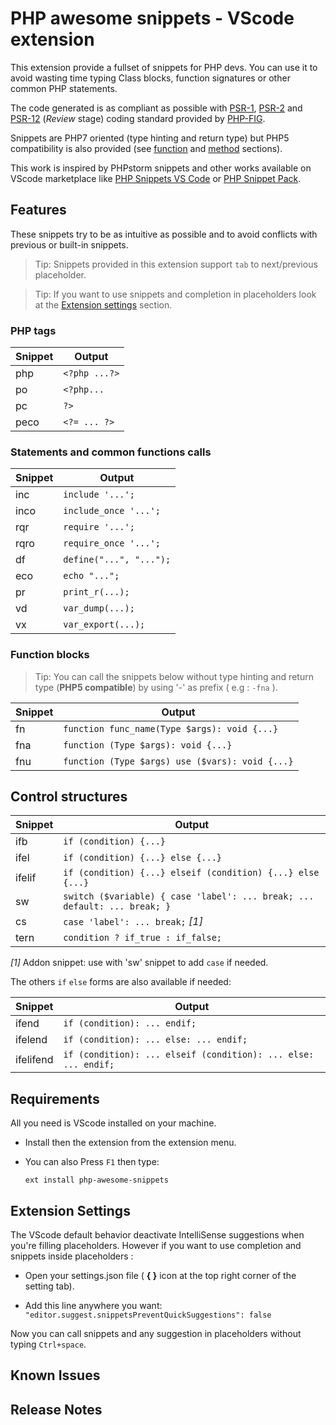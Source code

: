 # PHP awesome snippets - VScode extension

This extension provide a fullset of snippets for PHP devs. You can use it to avoid wasting time typing Class blocks, function signatures or other common PHP statements.

The code generated is as compliant as possible with [PSR-1](https://www.php-fig.org/psr/psr-1/), [PSR-2](https://www.php-fig.org/psr/psr-2/) and [PSR-12](https://github.com/php-fig/fig-standards/blob/master/proposed/extended-coding-style-guide.md) (*Review* stage) coding standard provided by [PHP-FIG](https://www.php-fig.org/).

Snippets are PHP7 oriented (type hinting and return type) but PHP5 compatibility is also provided (see [function](#function-snip) and [method](#method-snip) sections).


This work is inspired by PHPstorm snippets and other works available on VScode marketplace like [PHP Snippets VS Code](https://github.com/heberalmeida/php-snippets) or [PHP Snippet Pack](https://github.com/jm-mwi/vscode-php-snippets/).

## Features

These snippets try to be as intuitive as possible and to avoid conflicts with previous or built-in snippets.

> Tip: Snippets provided in this extension support `tab` to next/previous placeholder.

> Tip: If you want to use snippets and completion in placeholders 
> look at the [Extension settings](#ext-settings) section.

### PHP tags

| Snippet | Output |
| --- | --- |
| php | `<?php ...?>`|
| po | `<?php...`|
| pc | `?>`|
| peco | `<?= ... ?>`|

### Statements and common functions calls

| Snippet | Output |
| --- | --- |
| inc | `include '...';`|
| inco | `include_once '...';`|
| rqr | `require '...';`|
| rqro | `require_once '...';`|
| df | `define("...", "...");`|
| eco | `echo "...";`|
| pr | `print_r(...);`|
| vd | `var_dump(...);`|
| vx | `var_export(...);`|

### <a id="function-snip"></a>Function blocks

> Tip: You can call the snippets below without type hinting 
> and return type (**PHP5 compatible**) by using '-' as prefix ( e.g : `-fna` ).

| Snippet | Output |
| --- | --- |
| fn | `function func_name(Type $args): void {...}`|
| fna | `function (Type $args): void {...}`|
| fnu | `function (Type $args) use ($vars): void {...}`|

## Control structures

| Snippet | Output |
| --- | --- |
| ifb | `if (condition) {...}`|
| ifel | `if (condition) {...} else {...}`|
| ifelif | `if (condition) {...} elseif (condition) {...} else {...}`|
| sw | `switch ($variable) { case 'label': ... break; ... default: ... break; }`|
| cs | `case 'label': ... break;` *[1]*|
| tern | `condition ? if_true : if_false;`|

*[1]* Addon snippet: use with 'sw' snippet to add `case` if needed.

The others `if` `else` forms are also available if needed:

| Snippet | Output |
| --- | --- |
| ifend | `if (condition): ... endif;`|
| ifelend | `if (condition): ... else: ... endif;`|
| ifelifend | `if (condition): ... elseif (condition): ... else: ... endif;`|


## Requirements

All you need is VScode installed on your machine.

* Install then the extension from the extension menu.

* You can also Press `F1` then type:

    `ext install php-awesome-snippets`

## <a id="ext-settings"></a>Extension Settings

The VScode default behavior deactivate IntelliSense suggestions when you're filling placeholders. However if you want to use completion and snippets inside placeholders :
* Open your settings.json file ( **{ }** icon at the top right corner of the setting tab).

* Add this line anywhere you want: `"editor.suggest.snippetsPreventQuickSuggestions": false`

Now you can call snippets and any suggestion in placeholders without typing `Ctrl+space`.


## Known Issues

## Release Notes

